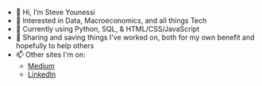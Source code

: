 - 👋 Hi, I’m Steve Younessi
- 👀 Interested in Data, Macroeconomics, and all things Tech
- 🌱 Currently using Python, SQL, & HTML/CSS/JavaScript
- 💞️ Sharing and saving things I've worked on, both for my own benefit and hopefully to help others
- 📫 Other sites I'm on:
  - [Medium](https://marginalruminations.medium.com/)
  - [LinkedIn](https://www.linkedin.com/in/steve-younessi-008a62209/) 

<!---
styounessi/styounessi is a ✨ special ✨ repository because its `README.md` (this file) appears on your GitHub profile.
You can click the Preview link to take a look at your changes.
--->
